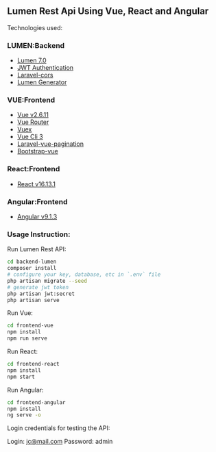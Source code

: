 ## Lumen Rest Api Using Vue, React and Angular

Technologies used:

### LUMEN:Backend
  - [Lumen 7.0](https://lumen.laravel.com/docs/7.x)
  - [JWT Authentication](https://github.com/tymondesigns/jwt-auth)
  - [Laravel-cors](https://github.com/fruitcake/laravel-cors)
  - [Lumen Generator](https://packagist.org/packages/flipbox/lumen-generator)

### VUE:Frontend
  - [Vue v2.6.11](https://vuejs.org/)
  - [Vue Router](https://router.vuejs.org/)
  - [Vuex](https://vuex.vuejs.org/)
  - [Vue Cli 3](https://cli.vuejs.org/)
  - [Laravel-vue-pagination](https://github.com/gilbitron/laravel-vue-pagination)
  - [Bootstrap-vue](https://bootstrap-vue.js.org/)

### React:Frontend
  - [React v16.13.1](https://reactjs.org/)


### Angular:Frontend
  - [Angular v9.1.3](https://angular.io/)



### Usage Instruction:

Run Lumen Rest API:

```bash
cd backend-lumen
composer install
# configure your key, database, etc in `.env` file
php artisan migrate --seed
# generate jwt token
php artisan jwt:secret
php artisan serve
```

Run Vue:

```bash
cd frontend-vue
npm install
npm run serve
```
Run React:

```bash
cd frontend-react
npm install
npm start
```

Run Angular:

```bash
cd frontend-angular
npm install
ng serve -o
```

Login credentials for testing the API:

Login: jc@mail.com
Password: admin
